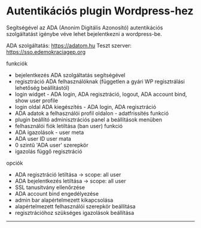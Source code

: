 # Autentikációs plugin Wordpress-hez

Segítségével az ADA (Anonim Digitális Azonosító) autentikációs szolgáltatást igénybe véve lehet bejelentkezni a wordpress-be.

ADA szolgáltatás: https://adatom.hu
Teszt szerver: https://sso.edemokraciagep.org

funkciók
- bejelentkezés ADA szolgáltatás segítségével
- regisztráció ADA felhasználóknak (független a gyári WP regisztrálási lehetőség beállítástól)
- login widget - ADA login, ADA regisztráció, logout, ADA account bind, show user profile
- login oldal ADA kiegészítés - ADA login, ADA regisztráció
- ADA adatok a felhasználói profil oldalon - adatfrissítés funkció
- plugin beállító adminisztrációs panel a beállítások menüben
- felhasználói fiók letiltása (ban user) funkció
- ADA igazolások - user meta
- ADA user ID user mata
- 0 szintű 'ADA user' szerepkör
- igazolás függő regisztráció

opciók
- ADA regisztráció letiltása -> scope: all user
- ADA bejelentkezés letiltása -> scope: all user
- SSL tanusítvány ellenőrzése
- ADA account bind engedélyezése
- admin bar alapértelmezett kikapcsolása
- alapértelmezett felhasználói szerepkör beállítása
- regisztrációhoz szükséges igazolások beállítása

---
